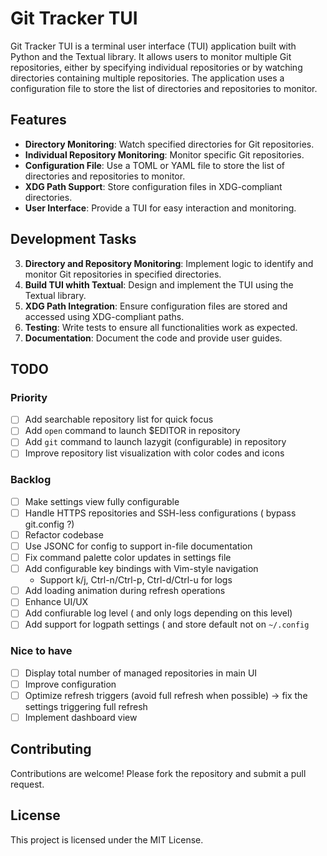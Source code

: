 # Git Tracker TUI

Git Tracker TUI is a terminal user interface (TUI) application built with Python and the Textual library. It allows users to monitor multiple Git repositories, either by specifying individual repositories or by watching directories containing multiple repositories. The application uses a configuration file to store the list of directories and repositories to monitor.

## Features

- **Directory Monitoring**: Watch specified directories for Git repositories.
- **Individual Repository Monitoring**: Monitor specific Git repositories.
- **Configuration File**: Use a TOML or YAML file to store the list of directories and repositories to monitor.
- **XDG Path Support**: Store configuration files in XDG-compliant directories.
- **User Interface**: Provide a TUI for easy interaction and monitoring.

## Development Tasks

3. **Directory and Repository Monitoring**: Implement logic to identify and monitor Git repositories in specified directories.
4. **Build TUI whith Textual**: Design and implement the TUI using the Textual library.
5. **XDG Path Integration**: Ensure configuration files are stored and accessed using XDG-compliant paths.
6. **Testing**: Write tests to ensure all functionalities work as expected.
7. **Documentation**: Document the code and provide user guides.

## TODO

### Priority

- [ ] Add searchable repository list for quick focus
- [ ] Add `open` command to launch $EDITOR in repository
- [ ] Add `git` command to launch lazygit (configurable) in repository
- [ ] Improve repository list visualization with color codes and icons

### Backlog

- [ ] Make settings view fully configurable
- [ ] Handle HTTPS repositories and SSH-less configurations ( bypass git.config ?)
- [ ] Refactor codebase
- [ ] Use JSONC for config to support in-file documentation
- [ ] Fix command palette color updates in settings file
- [ ] Add configurable key bindings with Vim-style navigation
  - Support k/j, Ctrl-n/Ctrl-p, Ctrl-d/Ctrl-u for logs
- [ ] Add loading animation during refresh operations
- [ ] Enhance UI/UX
- [ ] Add confiurable log level ( and only logs depending on this level)
- [ ] Add support for logpath settings ( and store default not on `~/.config`

### Nice to have

- [ ] Display total number of managed repositories in main UI
- [ ] Improve configuration
- [ ] Optimize refresh triggers (avoid full refresh when possible) -> fix the settings triggering full refresh
- [ ] Implement dashboard view

## Contributing

Contributions are welcome! Please fork the repository and submit a pull request.

## License

This project is licensed under the MIT License.
